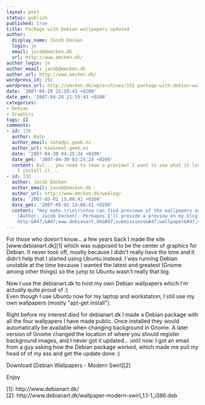 ```yaml
---
layout: post
status: publish
published: true
title: Package with Debian wallpapers updated
author:
  display_name: Jacob Emcken
  login: je
  email: jacob@emcken.dk
  url: http://www.emcken.dk/
author_login: je
author_email: jacob@emcken.dk
author_url: http://www.emcken.dk/
wordpress_id: 192
wordpress_url: http://emcken.dk/wp/archives/192-package-with-debian-wallpapers-updated.html
date: '2007-04-28 21:59:43 +0200'
date_gmt: '2007-04-28 21:59:43 +0200'
categories:
- Debian
- Graphics
tags: []
comments:
- id: 130
  author: Nate
  author_email: nate@pc.geek.nz
  author_url: kiwinewt.geek.nz
  date: '2007-04-30 04:25:24 +0200'
  date_gmt: '2007-04-30 03:25:24 +0200'
  content: But... you need to show a preview! I want to see what it looks like before
    I install it...
- id: 132
  author: Jacob Emcken
  author_email: jacob@emcken.dk
  author_url: http://www.emcken.dk/weblog/
  date: '2007-05-02 15:08:41 +0200'
  date_gmt: '2007-05-02 14:08:41 +0200'
  content: "Hey mate.\r\n\r\nYou can find previews of the wallpapers on [debianart.dk][1]
    (Author: Jacob Emcken). Perhapes I'll provide a preview on my blog later on.\r\n\r\n[1]:
    http:&#47;&#47;www.debianart.dk&#47;submissions&#47;wallpaper&#47;top_downloads&#47;"
---
```

<p>For those who doesn't know... a few years back I made the site [www.debianart.dk][1] which was supposed to be the center of graphics for Debian. It never took off, mostly because I didn't really have the time and it didn't help that I started using Ubuntu instead. I was running Debian unstable at the time because I wanted the latest and greatest (Gnome among other things) so the jump to Ubuntu wasn't really that big.</p>
<p>Now I use the debianart.dk to host my own Debian wallpapers which I'm actually quite proud of :)<br />
Even though I use Ubuntu now for my laptop and workstation, I still use my own wallpapers (mostly "apt-get install").</p>
<p>Right before my interest died for debianart.dk I made a Debian package with all the four wallpapers I have made public. Once installed they would automatically be available when changing background in Gnome. A later version of Gnome changed the location of where you should register background images, and I never got it updated... until now. I got an email from a guy asking how the Debian package worked, which made me pull my head of of my ass and get the update done :)</p>
<p>Download [Debian Wallpapers - Modern Swirl][2]</p>
<p>Enjoy</p>
<p>[1]: http:&#47;&#47;www.debianart.dk&#47;<br />
[2]: http:&#47;&#47;www.debianart.dk&#47;wallpaper-modern-swirl_1.1-1_i386.deb</p>
